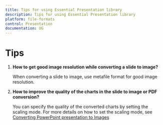 ```yaml
---
title: Tips for using Essential Presentation library
description: Tips for using Essential Presentation library
platform: file-formats
control: Presentation
documentation: UG
---
```


# Tips

1. **How to get good image resolution while converting a slide to image?**

   When converting a slide to image, use metafile format for good image resolution.

2. **How to improve the quality of the charts in the slide to image or PDF conversion?**

   You can specify the quality of the converted charts by setting the scaling mode. For more details on how to set the scaling mode, see [Converting PowerPoint presentation to Images](/file-formats/presentation/conversion#converting-powerpoint-presentation-to-images)

